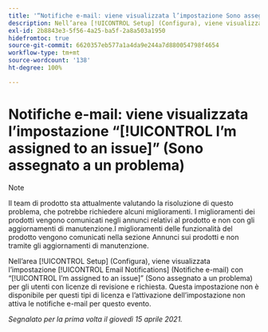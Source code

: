```yaml
---
title: '“Notifiche e-mail: viene visualizzata l’impostazione Sono assegnato a un problema”'
description: Nell’area [!UICONTROL Setup] (Configura), viene visualizzata l’impostazione Notifiche e-mail con “Sono assegnato a un problema” per gli utenti con licenze di revisione e richiesta. Questa impostazione non è disponibile per questi tipi di licenza e l’attivazione dell’impostazione non attiva le notifiche e-mail per questo evento.
exl-id: 2b8843e3-5f56-4a25-ba5f-2a8a503a1950
hidefromtoc: true
source-git-commit: 6620357eb577a1a4da9e244a7d880054798f4654
workflow-type: tm+mt
source-wordcount: '138'
ht-degree: 100%

---
```


# Notifiche e-mail: viene visualizzata l’impostazione “[!UICONTROL I’m assigned to an issue]” (Sono assegnato a un problema)

<!--Article created by request-->

>[!NOTE]
>
>Il team di prodotto sta attualmente valutando la risoluzione di questo problema, che potrebbe richiedere alcuni miglioramenti. I miglioramenti dei prodotti vengono comunicati negli annunci relativi al prodotto e non con gli aggiornamenti di manutenzione.I miglioramenti delle funzionalità del prodotto vengono comunicati nella sezione Annunci sui prodotti e non tramite gli aggiornamenti di manutenzione.

Nell’area [!UICONTROL Setup] (Configura), viene visualizzata l’impostazione [!UICONTROL Email Notifications] (Notifiche e-mail) con “[!UICONTROL I’m assigned to an issue]” (Sono assegnato a un problema) per gli utenti con licenze di revisione e richiesta. Questa impostazione non è disponibile per questi tipi di licenza e l’attivazione dell’impostazione non attiva le notifiche e-mail per questo evento.

_Segnalato per la prima volta il giovedì 15 aprile 2021._

